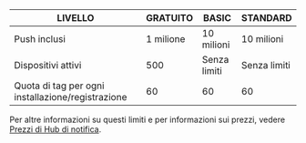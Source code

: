 
| LIVELLO | GRATUITO | BASIC | STANDARD |
|----|----|----|----|
| Push inclusi | 1 milione | 10 milioni | 10 milioni |
| Dispositivi attivi | 500 | Senza limiti | Senza limiti |
| Quota di tag per ogni installazione/registrazione | 60 | 60 | 60 |



Per altre informazioni su questi limiti e per informazioni sui prezzi, vedere [Prezzi di Hub di notifica](https://azure.microsoft.com/pricing/details/notification-hubs/).

<!---HONumber=AcomDC_0713_2016-->